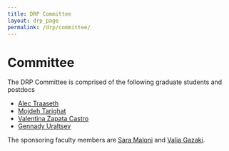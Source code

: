 ```yaml
---
title: DRP Committee 
layout: drp_page
permalink: /drp/committee/
---
```


<h1 class="mb-3">Committee</h1>

The DRP Committee is comprised of the following graduate students and postdocs

- [Alec Traaseth](https://math.virginia.edu/people/at3kk/)
- [Mojdeh Tarighat](https://math.virginia.edu/people/mt3cb/)
- [Valentina Zapata Castro](https://math.virginia.edu/people/vz6an/)
- [Gennady Uraltsev](https://math.virginia.edu/people/gu8gs/)

The sponsoring faculty members are [Sara Maloni](https://math.virginia.edu/people/sm4cw/) and [Valia Gazaki](https://math.virginia.edu/people/eg4va/).
